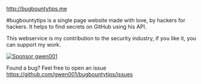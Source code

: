 
http://bugbountytips.me

#bugbountytips is a single page website made with love, by hackers for hackers. It helps to find secrets on GitHub using his API.

This webservice is my contribution to the security industry, if you like it, you can support my work.

<a href="https://github.com/sponsors/gwen001" title="Sponsor gwen001"><img src="https://raw.githubusercontent.com/gwen001/pentest-tools/master/github-sponsor.jpg" alt="Sponsor gwen001" title="Sponsor gwen001"></a>

Found a bug? Feel free to open an issue https://github.com/gwen001/bugbountytips/issues
